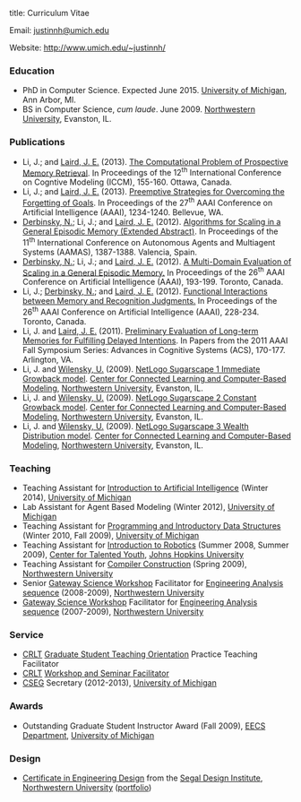 title: Curriculum Vitae

<p class="visible-print">Email: <a href="mailto:justinnh@umich.edu">justinnh@umich.edu</a></p>
<p class="visible-print">Website: <a href="http://www.umich.edu/~justinnh/">http://www.umich.edu/~justinnh/</a></p>

### Education ###
<ul class="cv-vitae-list">
    <li>PhD in Computer Science. Expected June 2015. <a href="http://www.umich.edu/">University of Michigan</a>, Ann Arbor, MI.</li>
    <li>BS in Computer Science, <em>cum laude</em>. June 2009. <a href="http://www.northwestern.edu/">Northwestern University</a>, Evanston, IL.</li>
</ul>

### Publications ###
<ul class="cv-vitae-list">
    <li><span>
        <span class="cv-me">Li, J.</span>; and <a class="coauthor" href="http://ai.eecs.umich.edu/people/laird/">Laird, J. E.</a> (2013).
        <a class="cv-title" href="papers/Li2013TheComputationalProblem.pdf">The Computational Problem of Prospective Memory Retrieval</a>.
        In <span class="cv-booktitle">Proceedings of the 12<sup>th</sup> International Conference on Cogntive Modeling (ICCM)</span>, 155-160.
        Ottawa, Canada.
    </span></li>
    <li><span>
        <span class="cv-me">Li, J.</span>; and <a class="coauthor" href="http://ai.eecs.umich.edu/people/laird/">Laird, J. E.</a> (2013).
        <a class="cv-title" href="papers/Li2013PreemptiveStrategiesFor.pdf">Preemptive Strategies for Overcoming the Forgetting of Goals</a>.
        In <span class="cv-booktitle">Proceedings of the 27<sup>th</sup> AAAI Conference on Artificial Intelligence (AAAI)</span>, 1234-1240.
        Bellevue, WA.
    </span></li>
    <li><span>
        <a class="coauthor" href="http://www.umich.edu/~nlderbin/">Derbinsky, N.</a>; <span class="cv-me">Li, J.</span>; and <a class="coauthor" href="http://ai.eecs.umich.edu/people/laird/">Laird, J. E.</a> (2012).
        <a class="cv-title" href="papers/Derbinsky2012AlgorithmsForScaling.pdf">Algorithms for Scaling in a General Episodic Memory (Extended Abstract)</a>.
        In <span class="cv-booktitle">Proceedings of the 11<sup>th</sup> International Conference on Autonomous Agents and Multiagent Systems (AAMAS)</span>, 1387-1388.
        Valencia, Spain.
    </span></li>
    <li><span>
        <a class="coauthor" href="http://www.umich.edu/~nlderbin/">Derbinsky, N.</a>; <span class="cv-me">Li, J.</span>; and <a class="coauthor" href="http://ai.eecs.umich.edu/people/laird/">Laird, J. E.</a> (2012).
        <a class="cv-title" href="papers/Derbinsky2012AMultiDomain.pdf">A Multi-Domain Evaluation of Scaling in a General Episodic Memory.</a>
        In <span class="cv-booktitle">Proceedings of the 26<sup>th</sup> AAAI Conference on Artificial Intelligence (AAAI)</span>, 193-199.
        Toronto, Canada.
    </span></li>
    <li><span>
        <span class="cv-me">Li, J.</span>; <a class="coauthor" href="http://www.umich.edu/~nlderbin/">Derbinsky, N.</a>; and <a class="coauthor" href="http://ai.eecs.umich.edu/people/laird/">Laird, J. E.</a> (2012).
        <a class="cv-title" href="papers/Li2012FunctionalInteractionsBetween.pdf">Functional Interactions between Memory and Recognition Judgments.</a>
        In <span class="cv-booktitle">Proceedings of the 26<sup>th</sup> AAAI Conference on Artificial Intelligence (AAAI)</span>, 228-234.
        Toronto, Canada.
    </span></li>
    <li><span>
        <span class="cv-me">Li, J.</span> and <a class="coauthor" href="http://ai.eecs.umich.edu/people/laird/">Laird, J. E.</a> (2011).
        <a class="cv-title" href="papers/Li2011PreliminaryEvaluationOf.pdf">Preliminary Evaluation of Long-term Memories for Fulfilling Delayed Intentions</a>.
        In <span class="cv-booktitle">Papers from the 2011 AAAI Fall Symposium Series: Advances in Cognitive Systems (ACS)</span>, 170-177.
        Arlington, VA.
    </span></li>
    <li><span>
        <span class="cv-me">Li, J.</span> and <a class="coauthor" href="http://ccl.northwestern.edu/uri/">Wilensky, U.</a> (2009).
        <a class="cv-title" href="http://ccl.northwestern.edu/netlogo/models/Sugarscape1ImmediateGrowback">NetLogo Sugarscape 1 Immediate Growback model</a>.
        <a href="http://ccl.northwestern.edu/">Center for Connected Learning and Computer-Based Modeling</a>, <a href="http://www.northwestern.edu/">Northwestern University</a>, Evanston, IL.
    </span></li>
    <li><span>
        <span class="cv-me">Li, J.</span> and <a class="coauthor" href="http://ccl.northwestern.edu/uri/">Wilensky, U.</a> (2009).
        <a class="cv-title" href="http://ccl.northwestern.edu/netlogo/models/Sugarscape2ConstantGrowback">NetLogo Sugarscape 2 Constant Growback model</a>.
        <a href="http://ccl.northwestern.edu/">Center for Connected Learning and Computer-Based Modeling</a>, <a href="http://www.northwestern.edu/">Northwestern University</a>, Evanston, IL.
    </span></li>
    <li><span>
        <span class="cv-me">Li, J.</span> and <a class="coauthor" href="http://ccl.northwestern.edu/uri/">Wilensky, U.</a> (2009).
        <a class="cv-title" href="http://ccl.northwestern.edu/netlogo/models/Sugarscape3WealthDistribution">NetLogo Sugarscape 3 Wealth Distribution model</a>.
        <a href="http://ccl.northwestern.edu/">Center for Connected Learning and Computer-Based Modeling</a>, <a href="http://www.northwestern.edu/">Northwestern University</a>, Evanston, IL.
    </span></li>
</ul>

### Teaching ###
<ul class="cv-vitae-list">
    <li>Teaching Assistant for <a href="http://www.engin.umich.edu/college/academics/bulletin/courses/eecs">Introduction to Artificial Intelligence</a> (Winter 2014), <a href="http://www.umich.edu/">University of Michigan</a></li>
    <li>Lab Assistant for Agent Based Modeling (Winter 2012), <a href="http://www.umich.edu/">University of Michigan</a></li>
    <li>Teaching Assistant for <a href="http://www.engin.umich.edu/college/academics/bulletin/courses/eecs">Programming and Introductory Data Structures</a> (Winter 2010, Fall 2009), <a href="http://www.umich.edu/">University of Michigan</a></li>
    <li>Teaching Assistant for <a href="http://cty.jhu.edu/summer/grades2-6/catalog/math.html#irob">Introduction to Robotics</a> (Summer 2008, Summer 2009),  <a href="http://cty.jhu.edu/">Center for Talented Youth</a>, <a href="http://www.jhu.edu/">Johns Hopkins University</a></li>
    <li>Teaching Assistant for <a href="http://eecs.northwestern.edu/~robby/courses/322-2009-spring/">Compiler Construction</a> (Spring 2009), <a href="http://www.northwestern.edu/">Northwestern University</a></li>
    <li>Senior <a href="http://www.northwestern.edu/searle/programs/undergraduateprograms/gateway-science-workshop.html">Gateway Science Workshop</a> Facilitator for <a href="http://www.mccormick.northwestern.edu/undergraduates/bachelors-degree-curriculum/core/engineering-first/coursework.html">Engineering Analysis sequence</a> (2008-2009), <a href="http://www.northwestern.edu/">Northwestern University</a></li>
    <li><a href="http://www.northwestern.edu/searle/programs/undergraduateprograms/gateway-science-workshop.html">Gateway Science Workshop</a> Facilitator for <a href="http://www.mccormick.northwestern.edu/undergraduates/bachelors-degree-curriculum/core/engineering-first/coursework.html">Engineering Analysis sequence</a> (2007-2009), <a href="http://www.northwestern.edu/">Northwestern University</a></li>
</ul>

### Service ###
<ul class="cv-vitae-list">
	<!-- FIXME CRLT workshops (office hours, seven teaching strategies, teaching problem solving -->
	<li><a href="http://crlt.umich.edu/">CRLT</a> <a href="http://crlt.umich.edu/programs-services/graduate-students-post-docs">Graduate Student Teaching Orientation</a> Practice Teaching Facilitator</li>
	<li><a href="http://crlt.umich.edu/">CRLT</a> <a href="http://crlte.engin.umich.edu/workshops/">Workshop and Seminar Facilitator</a></li>
    <li><a href="http://cseg.eecs.umich.edu/">CSEG</a> Secretary (2012-2013), <a href="http://www.umich.edu/">University of Michigan</a></li>
</ul>

### Awards ###
<ul class="cv-vitae-list">
    <li>Outstanding Graduate Student Instructor Award (Fall 2009), <a href="http://www.eecs.umich.edu/">EECS Department</a>, <a href="http://www.umich.edu/">University of Michigan</a></li>
</ul>

### Design ###
<ul class="cv-vitae-list">
    <li><a href="http://www.segal.northwestern.edu/undergraduate/certificate/">Certificate in Engineering Design</a> from the <a href="http://www.segal.northwestern.edu/">Segal Design Institute</a>, <a href="http://www.northwestern.edu/">Northwestern University</a><span class="hidden-print"> (<a href="portfolio.pdf">portfolio</a>)</span></li>
</ul>

